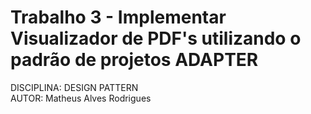 # Trabalho 3 - Implementar Visualizador de PDF's utilizando o padrão de projetos ADAPTER


DISCIPLINA: DESIGN PATTERN  
AUTOR: Matheus Alves Rodrigues